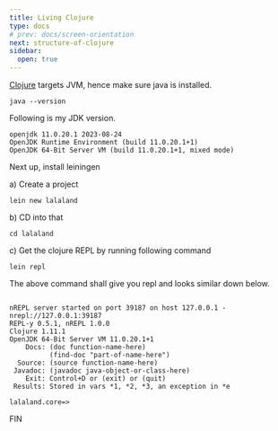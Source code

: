 ```yaml
---
title: Living Clojure
type: docs
# prev: docs/screen-orientation
next: structure-of-clojure
sidebar:
  open: true
---
```


<a href="https://clojure.org">Clojure</a> targets JVM, hence make sure java is installed.

```
java --version
```

Following is my JDK version.

```
openjdk 11.0.20.1 2023-08-24
OpenJDK Runtime Environment (build 11.0.20.1+1)
OpenJDK 64-Bit Server VM (build 11.0.20.1+1, mixed mode)
```

Next up, install leiningen

a) Create a project

```
lein new lalaland
```

b) CD into that

```
cd lalaland
```

c) Get the clojure REPL by running following command

```
lein repl
```

The above command shall give you repl and looks similar down below.

```

nREPL server started on port 39187 on host 127.0.0.1 - nrepl://127.0.0.1:39187
REPL-y 0.5.1, nREPL 1.0.0
Clojure 1.11.1
OpenJDK 64-Bit Server VM 11.0.20.1+1
    Docs: (doc function-name-here)
          (find-doc "part-of-name-here")
  Source: (source function-name-here)
 Javadoc: (javadoc java-object-or-class-here)
    Exit: Control+D or (exit) or (quit)
 Results: Stored in vars *1, *2, *3, an exception in *e

lalaland.core=>
```

FIN
